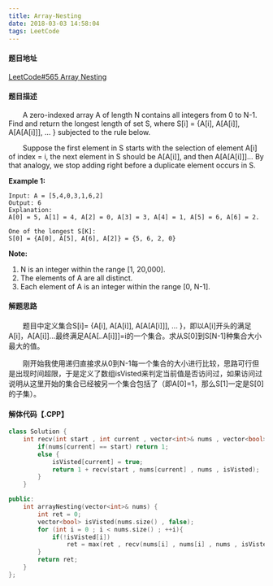 ```yaml
---
title: Array-Nesting
date: 2018-03-03 14:58:04
tags: LeetCode
---
```


#### 题目地址

[LeetCode#565 Array Nesting](https://leetcode.com/problems/array-nesting/description/)

#### 题目描述

&emsp;&emsp;A zero-indexed array A of length N contains all integers from 0 to N-1. Find and return the longest length of set S, where S[i] = {A[i], A[A[i]], A[A[A[i]]], ... } subjected to the rule below.

&emsp;&emsp;Suppose the first element in S starts with the selection of element A[i] of index = i, the next element in S should be A[A[i]], and then A[A[A[i]]]… By that analogy, we stop adding right before a duplicate element occurs in S.

<!--more-->

**Example 1:**

```
Input: A = [5,4,0,3,1,6,2]
Output: 6
Explanation: 
A[0] = 5, A[1] = 4, A[2] = 0, A[3] = 3, A[4] = 1, A[5] = 6, A[6] = 2.

One of the longest S[K]:
S[0] = {A[0], A[5], A[6], A[2]} = {5, 6, 2, 0}

```

**Note:**

1. N is an integer within the range [1, 20,000].
2. The elements of A are all distinct.
3. Each element of A is an integer within the range [0, N-1].

#### 解题思路

&emsp;&emsp;题目中定义集合S[i]= {A[i], A[A[i]], A[A[A[i]]], ... }，即以A[i]开头的满足A[i]，A[A[i]]...最终满足A[A[..A[i]]]=i的一个集合。求从S[0]到S[N-1]种集合大小最大的值。

&emsp;&emsp;刚开始我使用递归直接求从0到N-1每一个集合的大小进行比较，思路可行但是出现时间超限，于是定义了数组isVisted来判定当前值是否访问过，如果访问过说明从这里开始的集合已经被另一个集合包括了（即A[0]=1，那么S[1]一定是S[0]的子集）。

#### 解体代码【.CPP】

```c++
class Solution {
    int recv(int start , int current , vector<int>& nums , vector<bool>& isVisted){
        if(nums[current] == start) return 1;
        else {
            isVisted[current] = true;
            return 1 + recv(start , nums[current] , nums , isVisted);
        }
    }

public:
    int arrayNesting(vector<int>& nums) {
        int ret = 0;
        vector<bool> isVisted(nums.size() , false);
        for (int i = 0 ; i < nums.size() ; ++i){
            if(!isVisted[i])
                ret = max(ret , recv(nums[i] , nums[i] , nums , isVisted));
        }
        return ret;
    }
};
```

